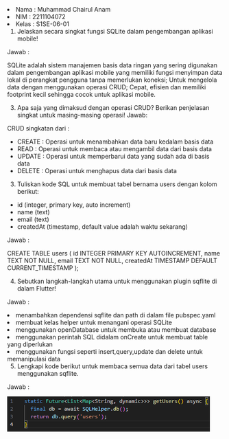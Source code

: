 <li> Nama  : Muhammad Chairul Anam
<li> NIM   : 2211104072
<li> Kelas : S1SE-06-01

1. Jelaskan secara singkat fungsi SQLite dalam pengembangan aplikasi mobile!
   
Jawab :

SQLite adalah sistem manajemen basis data ringan yang sering digunakan dalam pengembangan aplikasi mobile yang memiliki fungsi menyimpan data lokal di perangkat pengguna tanpa memerlukan koneksi; Untuk mengelola data dengan menggunakan operasi CRUD; Cepat, efisien dan memiliki footprint kecil sehingga cocok untuk aplikasi mobile.

3. Apa saja yang dimaksud dengan operasi CRUD? Berikan penjelasan singkat untuk masing-masing operasi!
Jawab:

CRUD singkatan dari :

- CREATE : Operasi untuk menambahkan data baru kedalam basis data
- READ : Operasi untuk membaca atau mengambil data dari basis data
- UPDATE : Operasi untuk memperbarui data yang sudah ada di basis data
- DELETE : Operasi untuk menghapus data dari basis data

3. Tuliskan kode SQL untuk membuat tabel bernama users dengan kolom berikut:
- id (integer, primary key, auto increment)
- name (text)
- email (text)
- createdAt (timestamp, default value adalah waktu sekarang)

Jawab :

CREATE TABLE users (
    id INTEGER PRIMARY KEY AUTOINCREMENT,
    name TEXT NOT NULL,
    email TEXT NOT NULL,
    createdAt TIMESTAMP DEFAULT CURRENT_TIMESTAMP
);

4. Sebutkan langkah-langkah utama untuk menggunakan plugin sqflite di dalam Flutter!

Jawab :

<li> menambahkan dependensi sqflite dan path di dalam file pubspec.yaml
<li> membuat kelas helper untuk menangani operasi SQLite
<li> menggunakan openDatabase untuk membuka atau membuat database
<li> menggunakan perintah SQL didalam onCreate untuk membuat table yang diperlukan
<li> menggunakan fungsi seperti insert,query,update dan delete untuk memanipulasi data

5. Lengkapi kode berikut untuk membaca semua data dari tabel users menggunakan sqflite.

Jawab :

![image alt](https://github.com/chairulanam1605/Praktikum_PPB/blob/main/TP10_Soal5.png)
